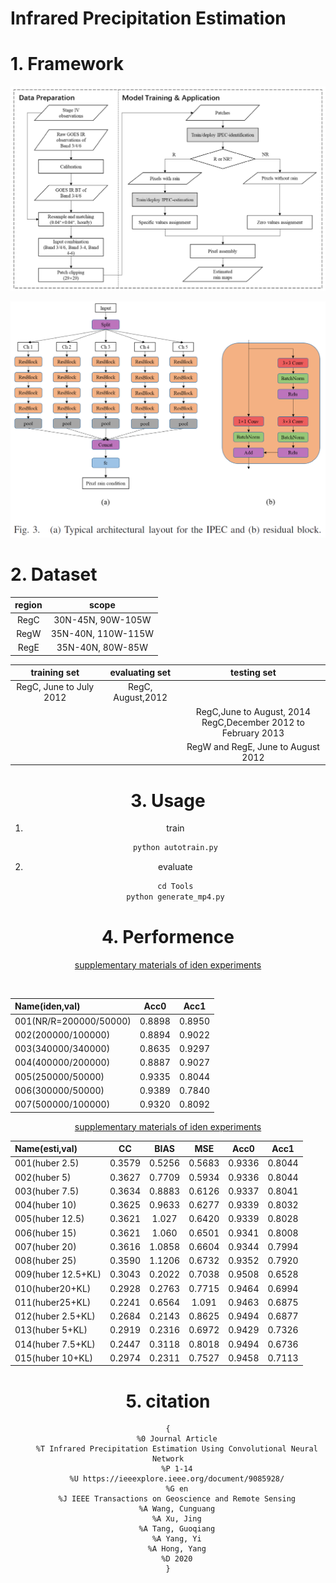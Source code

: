 # Infrared Precipitation Estimation

# 1. Framework
![](https://github.com/gaozhangyang/Precipitation_Estimation/blob/master/gitfigure/pipline.png)

![](https://github.com/gaozhangyang/Precipitation_Estimation/blob/master/gitfigure/network_structure.png)

# 2. Dataset

<center>

| region | scope |
|:--:|:--:|
| RegC | 30N-45N, 90W-105W |
| RegW | 35N-40N, 110W-115W|
| RegE | 35N-40N, 80W-85W  |

</center>

<center>

| training set | evaluating set | testing set |
|:--:|:--:|:--:|
| RegC, June to July 2012   | RegC, August,2012 |   |
|                           |                       | RegC,June to August, 2014 <br> RegC,December 2012 to February 2013 |
|                           |                       | RegW and RegE, June to August 2012 |

<center>

# 3. Usage

 1. train
	```python
	python autotrain.py
	```
 2. evaluate
	 ```python 
	 cd Tools
	 python generate_mp4.py
	 ```

# 4. Performence

[supplementary materials of iden experiments](https://westlakeu-my.sharepoint.com/:f:/g/personal/gaozhangyang_westlake_edu_cn/ErUPhGHNTTlNlyWDbHbiNV0Bt50DFCll9JZPkBGzQ4y_og?e=PcyYrO)

![]()

<center>

| Name(iden,val) | Acc0 | Acc1 |
|:--|:--:|:--:|
| 001(NR/R=200000/50000)    |	0.8898 |	0.8950 |
| 002(200000/100000)        |	0.8894 |	0.9022 |
| 003(340000/340000)        |	0.8635 |	0.9297 |
| 004(400000/200000)        |	0.8887 |	0.9027 |
| 005(250000/50000)         |	0.9335 |	0.8044 |
| 006(300000/50000)         |	0.9389 |	0.7840 |
| 007(500000/100000)        |	0.9320 |	0.8092 |

</center>



[supplementary materials of iden experiments](https://westlakeu-my.sharepoint.com/:f:/g/personal/gaozhangyang_westlake_edu_cn/Emr80jHzY2JOi35Puq2tQo4BBN0t39A7caTFXlja1qwUrQ?e=lzHaNN)


<center>

| Name(esti,val) | CC | BIAS | MSE | Acc0 | Acc1 |
|:--|:--:|:--:|:--:|:--:|:--:|
| 001(huber 2.5)    |0.3579	|0.5256	|0.5683	|0.9336	|0.8044|
| 002(huber 5)	    |0.3627	|0.7709	|0.5934	|0.9336	|0.8044|
| 003(huber 7.5)	|0.3634	|0.8883	|0.6126	|0.9337	|0.8041|
| 004(huber 10)	    |0.3625	|0.9633	|0.6277	|0.9339	|0.8032|
| 005(huber 12.5)   |0.3621 |1.027	|0.6420	|0.9339	|0.8028|
| 006(huber 15)     |0.3621 |1.060	|0.6501	|0.9341	|0.8008|
| 007(huber 20)	    |0.3616	|1.0858	|0.6604	|0.9344	|0.7994|
| 008(huber 25)	    |0.3590	|1.1206	|0.6732	|0.9352	|0.7920|
| 009(huber 12.5+KL)|0.3043	|0.2022	|0.7038	|0.9508	|0.6528|
| 010(huber20+KL)	|0.2928	|0.2763	|0.7715	|0.9464	|0.6994|
| 011(huber25+KL)   |0.2241 |0.6564 |1.091	|0.9463	|0.6875|
| 012(huber 2.5+KL)	|0.2684	|0.2143	|0.8625	|0.9494	|0.6877|
| 013(huber 5+KL)	|0.2919	|0.2316	|0.6972	|0.9429	|0.7326|
| 014(huber 7.5+KL)	|0.2447	|0.3118	|0.8018	|0.9494	|0.6736|
| 015(huber 10+KL)	|0.2974	|0.2311	|0.7527	|0.9458	|0.7113|

</center>

# 5. citation
```
{
    %0 Journal Article
    %T Infrared Precipitation Estimation Using Convolutional Neural Network
    %P 1-14
    %U https://ieeexplore.ieee.org/document/9085928/
    %G en
    %J IEEE Transactions on Geoscience and Remote Sensing
    %A Wang, Cunguang
    %A Xu, Jing
    %A Tang, Guoqiang
    %A Yang, Yi
    %A Hong, Yang
    %D 2020
}
```